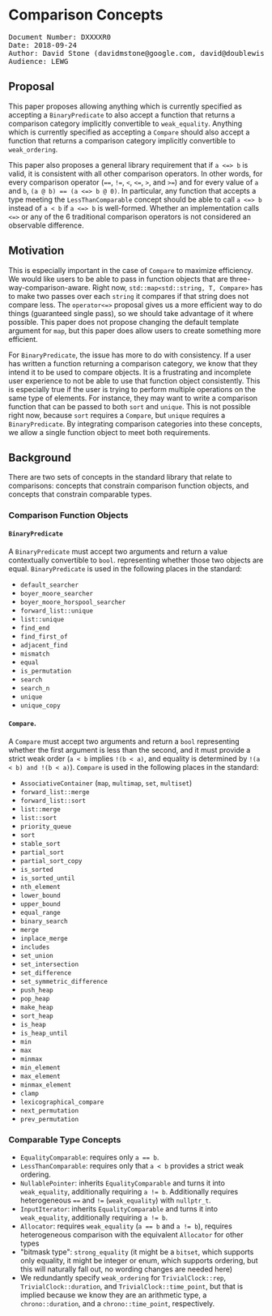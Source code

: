 # Comparison Concepts

<pre>
Document Number: DXXXXR0
Date: 2018-09-24
Author: David Stone (&#100;&#97;&#118;&#105;&#100;&#109;&#115;&#116;&#111;&#110;&#101;&#64;&#103;&#111;&#111;&#103;&#108;&#101;&#46;&#99;&#111;&#109;, &#100;&#97;&#118;&#105;&#100;&#64;&#100;&#111;&#117;&#98;&#108;&#101;&#119;&#105;&#115;&#101;&#46;&#110;&#101;&#116;)
Audience: LEWG
</pre>

## Proposal

This paper proposes allowing anything which is currently specified as accepting a `BinaryPredicate` to also accept a function that returns a comparison category implicitly convertible to `weak_equality`. Anything which is currently specified as accepting a `Compare` should also accept a function that returns a comparison category implicitly convertible to `weak_ordering`.

This paper also proposes a general library requirement that if `a <=> b` is valid, it is consistent with all other comparison operators. In other words, for every comparison operator (`==`, `!=`, `<`, `<=`, `>`, and `>=`) and for every value of `a` and `b`, `(a @ b) == (a <=> b @ 0)`. In particular, any function that accepts a type meeting the `LessThanComparable` concept should be able to call `a <=> b` instead of `a < b` if `a <=> b` is well-formed. Whether an implementation calls `<=>` or any of the 6 traditional comparison operators is not considered an observable difference.

## Motivation

This is especially important in the case of `Compare` to maximize efficiency. We would like users to be able to pass in function objects that are three-way-comparison-aware. Right now, `std::map<std::string, T, Compare>` has to make two passes over each `string` it compares if that string does not compare less. The `operator<=>` proposal gives us a more efficient way to do things (guaranteed single pass), so we should take advantage of it where possible. This paper does not propose changing the default template argument for `map`, but this paper does allow users to create something more efficient.

For `BinaryPredicate`, the issue has more to do with consistency. If a user has written a function returning a comparison category, we know that they intend it to be used to compare objects. It is a frustrating and incomplete user experience to not be able to use that function object consistently. This is especially true if the user is trying to perform multiple operations on the same type of elements. For instance, they may want to write a comparison function that can be passed to both `sort` and `unique`. This is not possible right now, because `sort` requires a `Compare`, but `unique` requires a `BinaryPredicate`. By integrating comparison categories into these concepts, we allow a single function object to meet both requirements.

## Background

There are two sets of concepts in the standard library that relate to comparisons: concepts that constrain comparison function objects, and concepts that constrain comparable types.

### Comparison Function Objects

#### `BinaryPredicate`

A `BinaryPredicate` must accept two arguments and return a value contextually convertible to `bool`. representing whether those two objects are equal. `BinaryPredicate` is used in the following places in the standard:

* `default_searcher`
* `boyer_moore_searcher`
* `boyer_moore_horspool_searcher`
* `forward_list::unique`
* `list::unique`
* `find_end`
* `find_first_of`
* `adjacent_find`
* `mismatch`
* `equal`
* `is_permutation`
* `search`
* `search_n`
* `unique`
* `unique_copy`

#### `Compare`.

 A `Compare` must accept two arguments and return a `bool` representing whether the first argument is less than the second, and it must provide a strict weak order (`a < b` implies `!(b < a)`, and equality is determined by `!(a < b) and !(b < a)`). `Compare` is used in the following places in the standard:

* `AssociativeContainer` (`map`, `multimap`, `set`, `multiset`)
* `forward_list::merge`
* `forward_list::sort`
* `list::merge`
* `list::sort`
* `priority_queue`
* `sort`
* `stable_sort`
* `partial_sort`
* `partial_sort_copy`
* `is_sorted`
* `is_sorted_until`
* `nth_element`
* `lower_bound`
* `upper_bound`
* `equal_range`
* `binary_search`
* `merge`
* `inplace_merge`
* `includes`
* `set_union`
* `set_intersection`
* `set_difference`
* `set_symmetric_difference`
* `push_heap`
* `pop_heap`
* `make_heap`
* `sort_heap`
* `is_heap`
* `is_heap_until`
* `min`
* `max`
* `minmax`
* `min_element`
* `max_element`
* `minmax_element`
* `clamp`
* `lexicographical_compare`
* `next_permutation`
* `prev_permutation`

### Comparable Type Concepts

* `EqualityComparable`: requires only `a == b`.
* `LessThanComparable`: requires only that `a < b` provides a strict weak ordering.
* `NullablePointer`: inherits `EqualityComparable` and turns it into `weak_equality`, additionally requiring `a != b`. Additionally requires heterogeneous `==` and `!=` (`weak_equality`) with `nullptr_t`.
* `InputIterator`: inherits `EqualityComparable` and turns it into `weak_equality`, additionally requiring `a != b`.
* `Allocator`: requires `weak_equality` (`a == b` and `a != b`), requires heterogeneous comparison with the equivalent `Allocator` for other types
* "bitmask type": `strong_equality` (it might be a `bitset`, which supports only equality, it might be integer or enum, which supports ordering, but this will naturally fall out, no wording changes are needed here)
* We redundantly specify `weak_ordering` for `TrivialClock::rep`, `TrivialClock::duration`, and `TrivialClock::time_point`, but that is implied because we know they are an arithmetic type, a `chrono::duration`, and a `chrono::time_point`, respectively.
